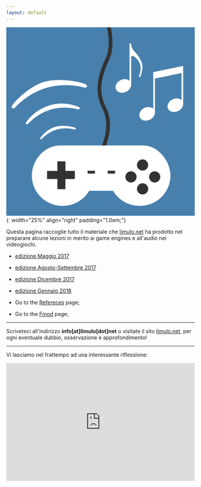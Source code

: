 ```yaml
---
layout: default
---
```


![icona](./images/game-sound-icon/icon.png){: width="25%" align="right" padding="1.0em;"}

Questa pagina raccoglie tutto il materiale che [limulo.net](http://limulo.net) ha prodotto nel preparare alcune lezioni in merito ai game engines e all'audio nei videogiochi.

* [edizione Maggio 2017](ed-maggio-2017)
* [edizione Agosto-Settembre 2017](ed-agosto-settembre-2017)
* [edizione Dicembre 2017](ed-dicembre-2017)
* [edizione Gennaio 2018](ed-gennaio-2018)

* Go to the [Refereces](references) page;
* Go to the [Fmod](fmod) page;

---

Scriveteci all'indirizzo **info[at]limulo[dot]net** o visitate il sito [limulo.net](http://www.limulo.net/), per ogni eventuale dubbio, osservazione e approfondimento!

---

Vi lasciamo nel frattempo ad una interessante riflessione:

<iframe width="100%" height="315" src="https://www.youtube.com/embed/Zctp972y_Eg" frameborder="0" allowfullscreen></iframe>
